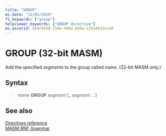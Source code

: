 ```yaml
---
title: "GROUP"
ms.date: "11/05/2019"
f1_keywords: ["group"]
helpviewer_keywords: ["GROUP directive"]
ms.assetid: 55dc9548-154e-486d-849a-135e4631eca9
---
```

# GROUP (32-bit MASM)

Add the specified *segments* to the group called *name*. (32-bit MASM only.)

## Syntax

> *name* **GROUP** *segment* ⟦__,__ *segment* ...⟧

## See also

[Directives reference](../../assembler/masm/directives-reference.md)<br/>
[MASM BNF Grammar](masm-bnf-grammar.md)
